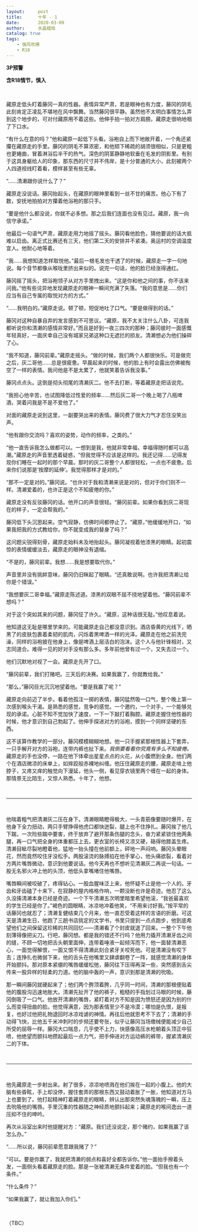 ```yaml
---
layout:     post
title:      十年 - 1
date:       2020-03-09
author:     水晶蜡烛
catalog: true
tags:
    - 强风吹拂
    - R18
---
```




**3P预警**

**含R18情节，慎入**



&nbsp;
&nbsp;


藏原走低头盯着藤冈一真的性器。表情异常严肃，若是眼神也有力度，藤冈的阴毛此刻肯定正凌乱不堪地在风中飘舞。当然藤冈很平静。虽然他不太明白事情怎么弄到这个地步的，可对付藏原用不着这些。他伸手拍一拍对方肩膀。藏原走很响地咽了下口水。

“有什么在意的吗？”他和藏原一起低下头看。浴袍自上而下地敞开着，一个角还紧攥在藏原走的手里。藤冈的阴毛不算浓密，和他颏下稀疏的胡须很相似，只是更粗也更蜷曲，冒着淋浴后半干的热气。深色的阴茎静静地软垂在毛发的阴影里。有别于这具身躯给人的印象，那东西的尺寸并不伟岸，是十分普通的大小，此刻被两个人四道视线盯着看，模样甚至有些无辜。

“……清濑跟你说什么了？”

藏原走没说话。藤冈抬起头，在藏原的眼神里看到一丝不甘的痛苦。他心下有了数，安抚地拍拍对方攥着他浴袍的那只手。

“要是他什么都没说，你就不必多想。那之后我们连面也没有见过。藏原，我一向信守承诺。”

他最后一句语气严肃，藏原走用力地摇了摇头。藤冈看他脸色，猜他要说的话大抵难以启齿。离正式比赛还有三天，他们第二天的安排并不紧凑。奥运村的空调温度宜人。他耐心地等着。

“我……我想知道怎样取悦他。”最后一根毛发也干透了的时候，藏原走一字一句地说。每个音节都像从喉咙里挤出来似的。说完一句话，他的脸已经涨得通红。

藤冈摇了摇头，把浴袍领子从对方手里拽出来。“这是你和他之间的事，你不该来问我。”他有些诧异地发现藏原走的眼神一瞬间充满了失落。“我的意思是……你们应当有自己专属的取悦对方的方式。”

“……我明白的。”藏原走说。顿了顿，短促地吐了口气。“要是做得到的话。”

藤冈对这种自暴自弃的发言感到不可思议。“藏原，我不太关注什么八卦，可连我都听说你和清濑的感情非常好。”而且是好到一夜三四次的那种；藤冈彼时一面感慨年轻真好，一面庆幸自己没有城家兄弟这种口无遮拦的损友。清濑想必为他们操碎了心。

“我不知道，藤冈前辈。”藏原走摇头。“做的时候，我们两个人都很快乐。可是做完之后，灰二哥他……总是很疲惫。早晨起来的时候，他的脸上有时会露出仿佛被掏空了一样的表情。我问他是不是太累了，他就笑着告诉我没事。”

藤冈点点头。这倒是彻头彻尾的清濑灰二。他不去打断，等着藏原走把话说完。

“我担心他辛苦，也试图降低过性爱的频率……然后灰二哥一个晚上喝了八瓶啤酒，哭着问我是不是不爱他了。”

对面的藏原走说到这里，一副要哭出来的表情。藤冈费了很大力气才忍住没笑出声。

“他有跟你交流吗？喜欢的姿势，动作的频率，之类的。”

“他一直告诉我怎么做都可以。一想到是我，他就非常幸福，幸福得随时都可以高潮。”藏原走的声音里透着疑惑，“但我觉得不应该是这样的。我还记得……记得发现你们睡在一起时的那个早晨。那时的灰二哥整个人都很轻松，一点也不疲惫。后来你们说那是‘按摩的延伸’。我觉得那样才是对的。”

“那不一定是对的。”藤冈说。“也许对于我和清濑来说是对的，但对于你们则不一样。清濑爱着的，也许正是这个不知疲倦的你。”

藏原走没有反驳藤冈的话。他开口的声音很轻。“藤冈前辈。如果你看到灰二哥现在的样子，一定会帮我的。”

藤冈低下头沉思起来。空气寂静，仿佛时间都停止了。“藏原，”他缓缓地开口，“如果我把我的方式教给你，你不就变成我的替身了吗？”

这问题尖锐得刻骨，藏原走始料未及地抬起头。藤冈凝视着他漆黑的眼睛。起初震惊的表情缓缓淡去，藏原走的眼神没有退缩。

“不是的，藤冈前辈。我想……我是想要取代你。”

声音里并没有挑衅意味，藤冈仍旧眯起了眼睛。“还真敢说啊。也许我把清濑让给你是个错误。”

“我想要灰二哥幸福。”藏原走陈述道。漆黑的双眼不屈不挠地望着他。“藤冈前辈不想吗？”

对于这个突如其来的问题，藤冈怔了许久。“藏原，这种话很无耻。”他叹息着说。

他知道这无耻是哪里学来的。可能藏原走自己都没意识到。酒店昏黄的光线下，晒黑了的皮肤包裹着柔韧的肌肉，闪烁着黑啤酒一样的光泽。藏原走在他之前洗完澡，同样的浴袍披在他身上，像是啤酒上层洁白的泡沫。这个人与他针锋相对，又志同道合。难得一见的好对手没有那么多。多年前他曾有过一个，又失去过一个。

他们沉默地对视了一会。藏原走先开了口。

“藤冈前辈，我们打赌吧。三天后的决赛。如果我赢了，你就教给我。”

“那么，”藤冈目光沉沉地望着他。“要是我赢了呢？”

藏原走向前迈了半步。看着他孤注一掷的表情，藤冈猛然吸一口气，整个晚上第一次感到喉头干渴。是熟悉的感觉，竞争的感觉。一个邀约，一个对手，一个能够兑现的承诺。心脏不知不觉加快了速度，一下一下敲打着胸腔。藏原走握住他性器的时候，他才意识到自己勃起了。他伸手探进对方的浴袍，摸到一个同样坚硬的东西。

这不该算作教学的一部分。藤冈模模糊糊地想。他一只手握紧那根性器上下套弄，一只手解开对方的浴袍，连带内裤也扯下来。*我倒要看看你究竟有多么不知疲倦。* 藏原走的手也没停，一路在他下体牵出星星点点的火花，从小腹燃到全身。他们两个在酒店微凉的床单上，如摔跤般赤裸地纠缠。他压住藏原走的腰，藏原走啃上他脖子，又疼又痒的触觉向下漫延，他头一侧，看见穿衣镜里两个缠在一起的身体。那情景无比陌生，又惊人熟悉。十年了，他想。


&nbsp;
&nbsp;

---

&nbsp;
&nbsp;

他喘着粗气把清濑灰二压在身下。清濑眼睛瞪得极大，一头青筋像要随时爆开，在他身下全力扭动，两只手臂挣得他虎口都快迸裂，腿上也不住挣扎。藤冈挨了他几下踹，一次险些踹中要害，终于放弃了避开那条伤腿的念头，奋力紧紧锁住他两条腿，再一口气把全身的体重都压上去。更衣室的长椅又凉又硬，硌得他膝盖生疼。清濑目眦尽裂地瞪着他，猛地一抬头撞在他前额上，砰地一声闷响。藤冈头晕眼花，然而竟然咬住牙没松手。两股滚烫的脉搏掐在他手掌心，他头痛欲裂，看着对方两片嘴唇微动，意识到他要说话。他今天再也不想听见清濑灰二再说一句话。一股无名邪火冲上他的头顶，他低头拿嘴堵住他嘴唇。

嘴唇瞬间被咬破了，疼得钻心。一股血腥味泛上来，他怀疑不止是他一个人的。牙齿和牙齿磕了十来下，在寂静的屋内格格作响，一颗没断也许是奇迹。他忍了这么久没揍清濑本身已经是奇迹。一个下午清濑五次明里暗里希望他滚，“我爸最喜欢的学生已经是你了。”褐色的圆眼睛，冰凉地冲着他笑，“不用来讨好我。”按平常的话藤冈也就忍了；清濑复健结束几个月来，他一直忍受着这样的言语的折磨。可这天是清濑生日，他跑了三趟书店挑定的文学书，书里只提到一点点跑步，他到底希望他们之间保留这珍稀的共同回忆——清濑看了个封皮就退了回来。一整个下午他刻薄得像把尖刀。行吧，藤冈想。都是我的错还不行吗？他用力撬开清濑牙齿之间的缝，不顾一切地把舌头朝里面伸，连带着唾液一起倾泻而下，他一面替清濑恶心，一面觉得解恨，一面又恨不得清濑此刻合紧牙关咬死他。可是清濑没有咬下去；连挣扎也微弱下来，他的舌头在他嘴里又肆虐翻卷了一阵，就感觉清濑的身体开始颤抖。那对原本紧绷的嘴唇缓缓松弛，藤冈往下压得再深一些，突然感到舌尖传来一股异样的轻柔的力道。他的脑中轰的一声，意识到那是清濑的吮吸。

那一瞬间藤冈就硬起来了；他们两个胯顶着胯，几乎同一时间，清濑的那根便贴着他的腹股沟迅速地胀大。清濑先扯开了他的裤子，粗糙的手指划过马眼的时候，藤冈倒吸了一口气。他放开清濑的嘴唇，紧盯着对方不知是因为愤怒还是因为别的什么而变得扭曲的脸。他觉得满意，因为那表情至少不是冷漠；哪怕是仇恨，是报复，也好过他把礼物退回时冰凉戏谑的神情。再往后他就思考不下去了；清濑的手动得飞快，比他五千米冲刺时的步频还要夸张，似乎让藤冈当场缴械便能减少自己所受的屈辱一样。藤冈大口喘息，几乎使不上力，快感像高压水枪朝着头顶正中狂喷，他绝望而颤抖地攒起最后一点力气，把手伸进对方运动裤的裤带，握紧清濑灰二的下体。


&nbsp;
&nbsp;

---

&nbsp;
&nbsp;

他先藏原走一步射出来。射了很多，凉凉地喷溅在他们挨在一起的小腹上。他的大脑有些昏眩，手上却没停，握住套弄的那根东西又鼓动着胀了一胀，他知道对方马上也要到了。他打起精神盯着藏原走的眼睛，辨认出那突然失魂落魄的一瞬，压上去吮吸他的嘴唇。手里沉重的性器随之神经质地颤抖起来；藏原走的喉间逸出一道压抑不住的呻吟。

再次从浴室出来时他提醒对方：“藏原。我们还没说定，那个赌约，如果我赢了该怎么办。”

“……所以说，藤冈前辈愿意跟我赌了？”

“可以。要是你赢了，我就把清濑的弱点和喜好全都告诉你。”他一面抬手擦着头发，一面侧头看着藏原走的脸。那是一张被清濑无条件爱着的脸。“但我也有一个条件。”

“什么条件？”

“如果我赢了，就让我加入你们。”



&nbsp;
&nbsp;

（TBC）
